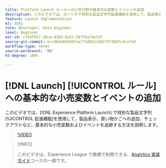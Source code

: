 ```yaml
---
title: Platform Launch ルールへの小売分野の基本的な変数とイベントの追加
description: このビデオでは、ローンチで特別な製品文字列拡張機能を使用して、製品表示、買い物かごへの追加、チェックアウトなど、基本的な小売変数およびイベントを追跡する方法を説明します。
feature: Launch Implementation
kt: 3592
role: Developer, Data Engineer
level: Beginner
exl-id: cfddf957-20ca-4393-8a32-597f8a74a15f
source-git-commit: ecc86de650d87aa7f3d8d1cb6275f38b7cdca7e0
workflow-type: tm+mt
source-wordcount: '98'
ht-degree: 100%

---
```


# [!DNL Launch] [!UICONTROL ルール]への基本的な小売変数とイベントの追加

このビデオでは、[!DNL Experience Platform Launch] で特別な製品文字列[!UICONTROL 拡張機能]を使用して、製品表示、買い物かごへの追加、チェックアウトなど、基本的な小売変数およびイベントを追跡する方法を説明します。

>[!VIDEO](https://video.tv.adobe.com/v/28763/?quality=12&learn=on)

>[!INFO]
>
> このビデオは、Experience League で無償で利用できる、[Analytics 実装ガイド](https://experienceleague.adobe.com/?recommended=Analytics-D-1-2019.1)コースの一部です。